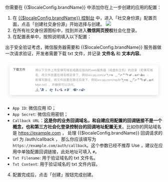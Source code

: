 <IntegrationDetailCard :title="`在 ${$localeConfig.brandName} 填入应用配置`">

你需要在 {{$localeConfig.brandName}} 中添加你在上一步创建的应用的配置：

1. 在 [{{$localeConfig.brandName}} 控制台](https://console.authing.cn) 中，进入「社交身份源」配置页面，点击「创建社交身份源」开始选择与创建。
   ![](~@imagesZhCn/connections/Add-Social-Connections.png)
2. 在所有社交身份源图标中，找到并进入**微信网页授权**社会化登录。
3. 在配置表单中，按照说明填入以下配置：

出于安全验证考虑，微信服务器需要和 {{$localeConfig.brandName}} 服务器做一次请求验证，开发者需要下载 txt 文件，并记录 **文件名** 和 **文本内容**。

![](./images/1.png)

- `App ID`: 微信应用 ID；
- `App Secret`: 微信应用密钥；
- `Callback URL`：**这是你的业务回调域名，和自建应用配置的回调链接不是一个概念，也和第三方社会化登录控制台的回调地址配置无关**。比如你的网站域名是 https://example.com ， 处理 {{$localeConfig.brandName}} 回调请求的 url 为 /auth/callback ， 那么你应该填写为 `https://example.com/auth/callback`。这个参数已经不推荐 Use ，建议在应用中单独配置回调链接，此处地址可填入 `#`。
- `Txt Filename`: 用于验证域名的 txt 文件名。
- `Txt Content`: 用于验证域名的 txt 文件内容。

4. 配置完成后，点击「创建」按钮完成创建。

</IntegrationDetailCard>
